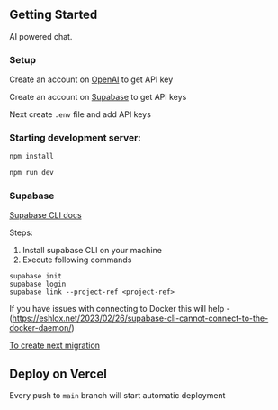 ## Getting Started

AI powered chat.

### Setup

Create an account on [OpenAI](https://openai.com) to get API key

Create an account on [Supabase](https://supabase.com) to get API keys

Next create `.env` file and add API keys

### Starting development server:

```bash
npm install

npm run dev
```

### Supabase

[Supabase CLI docs](https://supabase.com/docs/reference/cli/global-flags)

Steps:

1. Install supabase CLI on your machine
2. Execute following commands
```shell
supabase init
supabase login
supabase link --project-ref <project-ref>
```
If you have issues with connecting to Docker this will help - (https://eshlox.net/2023/02/26/supabase-cli-cannot-connect-to-the-docker-daemon/)

[To create next migration](https://supabase.com/docs/reference/cli/supabase-migration-new)

## Deploy on Vercel

Every push to `main` branch will start automatic deployment